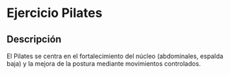 # Ejercicio Pilates

## Descripción
El Pilates se centra en el fortalecimiento del núcleo (abdominales, espalda baja) y la mejora de la postura mediante movimientos controlados.
